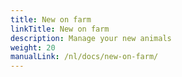 ```yaml
---
title: New on farm
linkTitle: New on farm
description: Manage your new animals
weight: 20
manualLink: /nl/docs/new-on-farm/
---
```

<script>
  window.location.href = "/nl/docs/new-on-farm/";
</script>
